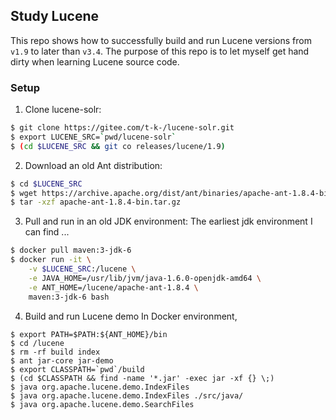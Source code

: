 ## Study Lucene
This repo shows how to successfully build and run Lucene versions from `v1.9` to later than `v3.4`.
The purpose of this repo is to let myself get hand dirty when learning Lucene source code.

### Setup
1. Clone lucene-solr:
```sh
$ git clone https://gitee.com/t-k-/lucene-solr.git
$ export LUCENE_SRC=`pwd/lucene-solr`
$ (cd $LUCENE_SRC && git co releases/lucene/1.9)
```

2. Download an old Ant distribution:
```sh
$ cd $LUCENE_SRC
$ wget https://archive.apache.org/dist/ant/binaries/apache-ant-1.8.4-bin.tar.bz2
$ tar -xzf apache-ant-1.8.4-bin.tar.gz
```

3. Pull and run in an old JDK environment:
The earliest jdk environment I can find ...
```sh
$ docker pull maven:3-jdk-6
$ docker run -it \
	-v $LUCENE_SRC:/lucene \
	-e JAVA_HOME=/usr/lib/jvm/java-1.6.0-openjdk-amd64 \
	-e ANT_HOME=/lucene/apache-ant-1.8.4 \
	maven:3-jdk-6 bash
```

4. Build and run Lucene demo
In Docker environment,
```
$ export PATH=$PATH:${ANT_HOME}/bin
$ cd /lucene
$ rm -rf build index
$ ant jar-core jar-demo
$ export CLASSPATH=`pwd`/build
$ (cd $CLASSPATH && find -name '*.jar' -exec jar -xf {} \;)
$ java org.apache.lucene.demo.IndexFiles
$ java org.apache.lucene.demo.IndexFiles ./src/java/
$ java org.apache.lucene.demo.SearchFiles
```

